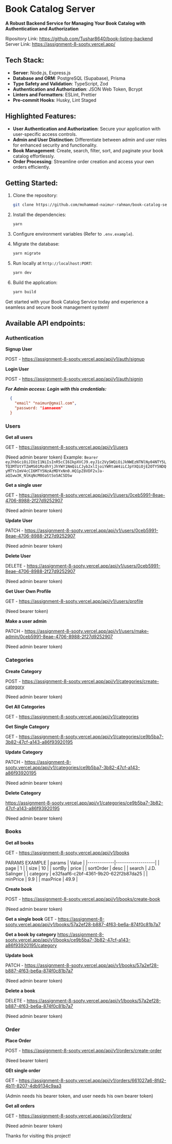 # Book Catalog Server

**A Robust Backend Service for Managing Your Book Catalog with Authentication and Authorization**

Ripository Link: https://github.com/Tushar8640/book-listing-backend
Server Link: https://assignment-8-sooty.vercel.app/

## Tech Stack:

- **Server**: Node.js, Express.js
- **Database and ORM**: PostgreSQL (Supabase), Prisma
- **Type Safety and Validation**: TypeScript, Zod
- **Authentication and Authorization**: JSON Web Token, Bcrypt
- **Linters and Formatters**: ESLint, Prettier
- **Pre-commit Hooks**: Husky, Lint Staged

## Highlighted Features:

- **User Authentication and Authorization**: Secure your application with user-specific access controls.
- **Admin and User Distinction**: Differentiate between admin and user roles for enhanced security and functionality.
- **Book Management**: Create, search, filter, sort, and paginate your book catalog effortlessly.
- **Order Processing**: Streamline order creation and access your own orders efficiently.

## Getting Started:

1. Clone the repository:

   ```bash
   git clone https://github.com/mohammad-naimur-rahman/book-catalog-service
   ```

2. Install the dependencies:

   ```bash
   yarn
   ```

3. Configure environment variables (Refer to `.env.example`).

4. Migrate the database:

   ```bash
   yarn migrate
   ```

5. Run locally at `http://localhost:PORT`:

   ```bash
   yarn dev
   ```

6. Build the application:

   ```bash
   yarn build
   ```

Get started with your Book Catalog Service today and experience a seamless and secure book management system!


## Available API endpoints:

### Authentication

**Signup User**

POST - https://assignment-8-sooty.vercel.app/api/v1/auth/signup

**Login User**

POST - https://assignment-8-sooty.vercel.app/api/v1/auth/signin

**_For Admin access: Login with this credentials:_**

```json
  {
    "email" "naimur@gmail.com",
    "password: "iamnaeem"
  }
```

### Users

**Get all users**

GET - https://assignment-8-sooty.vercel.app/api/v1/users

(Need admin bearer token)
Example: `Bearer eyJhbGciOiJIUzI1NiIsInR5cCI6IkpXVCJ9.eyJ1c2VySWQiOiJkNWEzNTNlNy04NTY5LTQ3MTUtYTZmMS01MzdhYjJhYWY1NmQiLCJyb2xlIjoiYWRtaW4iLCJpYXQiOjE2OTY5NDQyMTYsImV4cCI6MTY5NzAzMDYxNn0.HQ1pZ8VDF2vJa-aQIww3K_NlKqNcM0OaStSoSACSDSw`

**Get a single user**

GET - https://assignment-8-sooty.vercel.app/api/v1/users/0ceb5991-8eae-4706-8988-2f27d9252907

(Need admin bearer token)

**Update User**

PATCH - https://assignment-8-sooty.vercel.app/api/v1/users/0ceb5991-8eae-4706-8988-2f27d9252907

(Need admin bearer token)

**Delete User**

DELETE - https://assignment-8-sooty.vercel.app/api/v1/users/0ceb5991-8eae-4706-8988-2f27d9252907

(Need admin bearer token)

**Get User Own Profile**

GET - https://assignment-8-sooty.vercel.app/api/v1/users/profile

(Need bearer token)

**Make a user admin**

PATCH - https://assignment-8-sooty.vercel.app/api/v1/users/make-admin/0ceb5991-8eae-4706-8988-2f27d9252907

(Need admin bearer token)

### Categories

**Create Category**

POST - https://assignment-8-sooty.vercel.app/api/v1/categories/create-category

(Need admin bearer token)

**Get All Categories**

GET - https://assignment-8-sooty.vercel.app/api/v1/categories

**Get Single Category**

GET - https://assignment-8-sooty.vercel.app/api/v1/categories/ce9b5ba7-3b82-47cf-a143-a86f93920195

**Update Category**

PATCH - https://assignment-8-sooty.vercel.app/api/v1/categories/ce9b5ba7-3b82-47cf-a143-a86f93920195

(Need admin bearer token)

**Delete Category**

https://assignment-8-sooty.vercel.app/api/v1/categories/ce9b5ba7-3b82-47cf-a143-a86f93920195

(Need admin bearer token)

### Books

**Get all books**

GET - https://assignment-8-sooty.vercel.app/api/v1/books

PARAMS EXAMPLE
| params | Value |
|-------------|-------------------|
| page | 1 |
| size | 10 |
| sortBy | price |
| sortOrder | desc |
| search | J.D. Salinger |
| category | e32faaf6-c2bf-4361-9b20-622f2b87da25 |
| minPrice | 9.9 |
| maxPrice | 49.9 |

**Create book**

POST - https://assignment-8-sooty.vercel.app/api/v1/books/create-book

(Need admin bearer token)

**Get a single book**
GET - https://assignment-8-sooty.vercel.app/api/v1/books/57a2ef28-b887-4f63-be6a-874f0c81b7a7

**Get a book by category**
https://assignment-8-sooty.vercel.app/api/v1/books/ce9b5ba7-3b82-47cf-a143-a86f93920195/category

**Update book**

PATCH - https://assignment-8-sooty.vercel.app/api/v1/books/57a2ef28-b887-4f63-be6a-874f0c81b7a7

(Need admin bearer token)

**Delete a book**

DELETE - https://assignment-8-sooty.vercel.app/api/v1/books/57a2ef28-b887-4f63-be6a-874f0c81b7a7

(Need admin bearer token)

### Order

**Place Order**

POST - https://assignment-8-sooty.vercel.app/api/v1/orders/create-order

(Need bearer token)

**GEt single order**

GET - https://assignment-8-sooty.vercel.app/api/v1/orders/661027a6-8fd2-4b11-8207-4db9134c9aa3

(Admin needs his bearer token, and user needs his own bearer token)

**Get all orders**

GET - https://assignment-8-sooty.vercel.app/api/v1/orders/

(Need admin bearer token)

Thanks for visiting this project!
